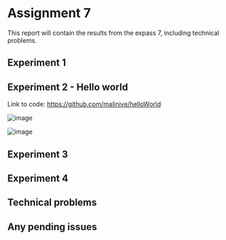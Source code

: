# Assignment 7 


This report will contain the results from the expass 7, including technical problems. 



## Experiment 1

## Experiment 2 - Hello world
Link to code: https://github.com/malinive/helloWorld 

![image](https://user-images.githubusercontent.com/42604421/196414663-e9c37363-87c2-48ff-9e4b-f98df772edc6.png)

![image](https://user-images.githubusercontent.com/42604421/196414703-de3b7128-4c41-46e1-abfa-042863f0c115.png)


## Experiment 3

## Experiment 4

## Technical problems

## Any pending issues 
